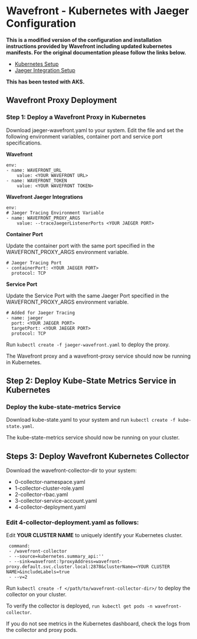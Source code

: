 # Wavefront - Kubernetes with Jaeger Configuration

**This is a modified version of the configuration and installation instructions provided by Wavefront including updated kubernetes manifests. For the original documentation please follow the links below.**

* [Kubernetes Setup](https://try.wavefront.com/integration/kubernetes/setup)
* [Jaeger Integration Setup](https://try.wavefront.com/integration/jaeger/setup)

**This has been tested with AKS.**

## Wavefront Proxy Deployment

### Step 1: Deploy a Wavefront Proxy in Kubernetes
Download jaeger-wavefront.yaml to your system. Edit the file and set the following environment variables, container port and service port specifications.

**Wavefront**

```
env:
- name: WAVEFRONT_URL
    value: <YOUR WAVEFRONT URL>
- name: WAVEFRONT_TOKEN
    value: <YOUR WAVEFRONT TOKEN>
```

**Wavefront Jaeger Integrations**

```
env:
# Jaeger Tracing Environment Variable
- name: WAVEFRONT_PROXY_ARGS
    value: --traceJaegerListenerPorts <YOUR JAEGER PORT>
```

**Container Port**

Update the container port with the same port specified in the WAVEFRONT_PROXY_ARGS environment variable. 

```
# Jaeger Tracing Port
- containerPort: <YOUR JAEGER PORT>
  protocol: TCP
```

**Service Port**

Update the Service Port with the same Jaeger Port specified in the WAVEFRONT_PROXY_ARGS environment variable.

```
# Added for Jaeger Tracing
- name: jaeger
  port: <YOUR JAEGER PORT>
  targetPort: <YOUR JAEGER PORT>
  protocol: TCP
```

Run `kubectl create -f jaeger-wavefront.yaml` to deploy the proxy.

The Wavefront proxy and a wavefront-proxy service should now be running in Kubernetes.

## Step 2: Deploy Kube-State Metrics Service in Kubernetes

### Deploy the kube-state-metrics Service
Download kube-state.yaml to your system and run `kubectl create -f kube-state.yaml`.

The kube-state-metrics service should now be running on your cluster.

## Steps 3: Deploy Wavefront Kubernetes Collector
Download the wavefront-collector-dir to your system:

* 0-collector-namespace.yaml
* 1-collector-cluster-role.yaml
* 2-collector-rbac.yaml
* 3-collector-service-account.yaml
* 4-collector-deployment.yaml

### Edit 4-collector-deployment.yaml as follows:

Edit **YOUR CLUSTER NAME** to uniquely identify your Kubernetes cluster.

```
 command:
 - /wavefront-collector
 - --source=kubernetes.summary_api:''
 - --sink=wavefront:?proxyAddress=wavefront-proxy.default.svc.cluster.local:2878&clusterName=<YOUR CLUSTER NAME>&includeLabels=true
 - --v=2
```

Run `kubectl create -f </path/to/wavefront-collector-dir>/` to deploy the collector on your cluster.

To verify the collector is deployed, `run kubectl get pods -n wavefront-collector`.

If you do not see metrics in the Kubernetes dashboard, check the logs from the collector and proxy pods.
